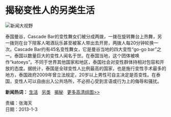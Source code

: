 # 揭秘变性人的另类生活

![新闻大视野](/images/logo/news_logo_t4.gif)

泰国曼谷，Cascade Bar的变性舞女们被分成两拨，一拨在旋转舞台上热舞，另一拨则在台下陪客人喝酒玩乐甚至被客人带出去开房，两拨人每20分钟轮换一次。Cascade Bar约有45名变性舞女，它是曼谷当地的四大变性“go-go bar”之一。泰国以数量巨大的变性人闻名于世。在泰国当地，这个团体被唤作“katoeys”。不同于世界其他国家和地区，泰国社会对变性群体持相对包容和开放的态度。据统计，泰国是全球变性人比例最高的国家，也是施行变性手术最多的地方，泰国政府2009年曾立法规定，20岁以上男性可自主决定是否变性。在泰国，变性人可以自由出入公共场所，不必担心受到言语或行为上的侮辱和骚扰。

**新闻热词：** [生活](http://pic.news.sohu.com/tag-17554-911192.shtml)   [另类](http://pic.news.sohu.com/tag-19463-911192.shtml)   [揭秘](http://pic.news.sohu.com/tag-18173-911192.shtml)   [更多高清组图>>](http://pic.news.sohu.com/cate-911192.shtml)

责编：张海天  
日期：2013-1-3
<!-- tcd_original_link http://pic.v.sohu.com/group-406206.shtml -->
